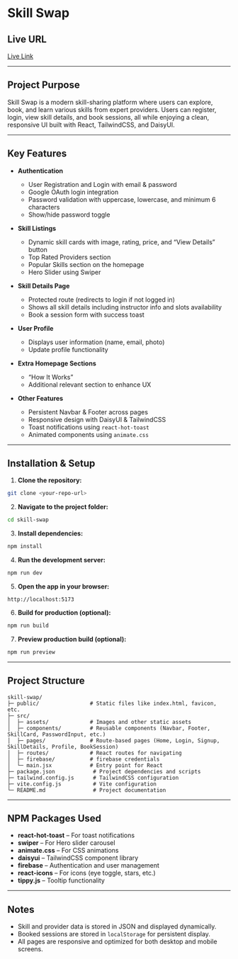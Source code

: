 # Skill Swap

## Live URL
[Live Link](https://skill-swap-one-opal.vercel.app/)

---

## Project Purpose
Skill Swap is a modern skill-sharing platform where users can explore, book, and learn various skills from expert providers. Users can register, login, view skill details, and book sessions, all while enjoying a clean, responsive UI built with React, TailwindCSS, and DaisyUI.

---

## Key Features

- **Authentication**
  - User Registration and Login with email & password
  - Google OAuth login integration
  - Password validation with uppercase, lowercase, and minimum 6 characters
  - Show/hide password toggle

- **Skill Listings**
  - Dynamic skill cards with image, rating, price, and “View Details” button
  - Top Rated Providers section
  - Popular Skills section on the homepage
  - Hero Slider using Swiper

- **Skill Details Page**
  - Protected route (redirects to login if not logged in)
  - Shows all skill details including instructor info and slots availability
  - Book a session form with success toast

- **User Profile**
  - Displays user information (name, email, photo)
  - Update profile functionality

- **Extra Homepage Sections**
  - “How It Works”
  - Additional relevant section to enhance UX

- **Other Features**
  - Persistent Navbar & Footer across pages
  - Responsive design with DaisyUI & TailwindCSS
  - Toast notifications using `react-hot-toast`
  - Animated components using `animate.css`

---

## Installation & Setup

1. **Clone the repository:**
```bash
git clone <your-repo-url>
```

2. **Navigate to the project folder:**
```bash
cd skill-swap
```

3. **Install dependencies:**
```bash
npm install
```

4. **Run the development server:**
```bash
npm run dev
```

5. **Open the app in your browser:**
```
http://localhost:5173
```

6. **Build for production (optional):**
```bash
npm run build
```

7. **Preview production build (optional):**
```bash
npm run preview
```

---

## Project Structure

```
skill-swap/
├─ public/                # Static files like index.html, favicon, etc.
├─ src/
│  ├─ assets/             # Images and other static assets
│  ├─ components/         # Reusable components (Navbar, Footer, SkillCard, PasswordInput, etc.)
│  ├─ pages/              # Route-based pages (Home, Login, Signup, SkillDetails, Profile, BookSession)
│  ├─ routes/             # React routes for navigating
│  ├─ firebase/           # firebase credentials
│  └─ main.jsx            # Entry point for React
├─ package.json            # Project dependencies and scripts
├─ tailwind.config.js      # TailwindCSS configuration
├─ vite.config.js          # Vite configuration
└─ README.md               # Project documentation
```

---

## NPM Packages Used

- **react-hot-toast** – For toast notifications  
- **swiper** – For Hero slider carousel  
- **animate.css** – For CSS animations  
- **daisyui** – TailwindCSS component library  
- **firebase** – Authentication and user management  
- **react-icons** – For icons (eye toggle, stars, etc.)  
- **tippy.js** – Tooltip functionality  

---

## Notes

- Skill and provider data is stored in JSON and displayed dynamically.
- Booked sessions are stored in `localStorage` for persistent display.
- All pages are responsive and optimized for both desktop and mobile screens.

